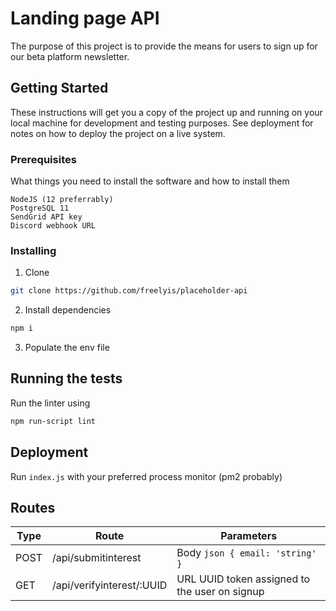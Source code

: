 # Landing page API

The purpose of this project is to provide the means for users to sign up for our beta platform newsletter.

## Getting Started

These instructions will get you a copy of the project up and running on your local machine for development and testing purposes. See deployment for notes on how to deploy the project on a live system.

### Prerequisites

What things you need to install the software and how to install them

```
NodeJS (12 preferrably)
PostgreSQL 11
SendGrid API key
Discord webhook URL
```

### Installing


1. Clone

```bash
git clone https://github.com/freelyis/placeholder-api
```

2. Install dependencies

```bash
npm i
```

3. Populate the env file


## Running the tests

Run the linter using

```bash
npm run-script lint
```

## Deployment

Run `index.js` with your preferred process monitor (pm2 probably)

## Routes

| Type |  Route | Parameters |
|------|--------|------------|
| POST | /api/submitinterest   | Body ```json { email: 'string' } ``` |
| GET  | /api/verifyinterest/:UUID   | URL UUID token assigned to the user on signup |

